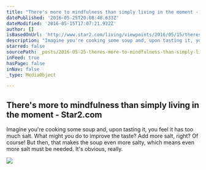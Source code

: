 ```yaml
---
title: "There's more to mindfulness than simply living in the moment - Star2.com"
datePublished: '2016-05-25T20:08:48.633Z'
dateModified: '2016-05-15T17:07:21.922Z'
author: []
isBasedOnUrl: 'http://www.star2.com/living/viewpoints/2016/05/15/theres-more-to-mindfulness-than-simply-living-in-the-moment/'
description: "Imagine you're cooking some soup and, upon tasting it, you feel it has too much salt. What might you do to improve the taste? Add more salt, right? Of course! But then, that makes the soup even more salty, which means even more salt must be needed. It's obvious, really."
starred: false
sourcePath: _posts/2016-05-25-theres-more-to-mindfulness-than-simply-living-in-the-moment.md
inFeed: true
hasPage: false
inNav: false
_type: MediaObject

---
```

<article style=""><h1>There's more to mindfulness than simply living in the moment - Star2.com</h1><p>Imagine you're cooking some soup and, upon tasting it, you feel it has too much salt. What might you do to improve the taste? Add more salt, right? Of course! But then, that makes the soup even more salty, which means even more salt must be needed. It's obvious, really.</p><img src="http://www.star2.com/wp-content/uploads/2016/05/str2_mindfulness_annmarie_1_foronline.jpg" /></article>